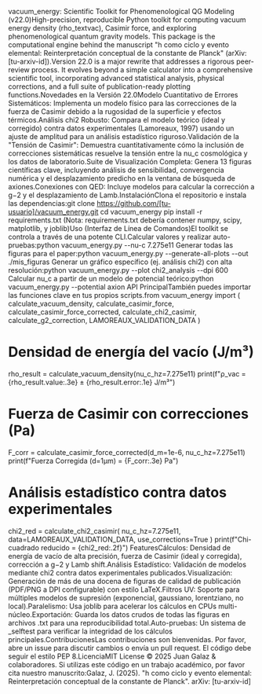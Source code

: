 vacuum_energy: Scientific Toolkit for Phenomenological QG Modeling (v22.0)High-precision, reproducible Python toolkit for computing vacuum energy density (rho_textvac), Casimir force, and exploring phenomenological quantum gravity models. This package is the computational engine behind the manuscript "h como ciclo y evento elemental: Reinterpretación conceptual de la constante de Planck" (arXiv: [tu-arxiv-id]).Version 22.0 is a major rewrite that addresses a rigorous peer-review process. It evolves beyond a simple calculator into a comprehensive scientific tool, incorporating advanced statistical analysis, physical corrections, and a full suite of publication-ready plotting functions.Novedades en la Versión 22.0Modelo Cuantitativo de Errores Sistemáticos: Implementa un modelo físico para las correcciones de la fuerza de Casimir debido a la rugosidad de la superficie y efectos térmicos.Análisis chi2 Robusto: Compara el modelo teórico (ideal y corregido) contra datos experimentales (Lamoreaux, 1997) usando un ajuste de amplitud para un análisis estadístico riguroso.Validación de la "Tensión de Casimir": Demuestra cuantitativamente cómo la inclusión de correcciones sistemáticas resuelve la tensión entre la nu_c cosmológica y los datos de laboratorio.Suite de Visualización Completa: Genera 13 figuras científicas clave, incluyendo análisis de sensibilidad, convergencia numérica y el desplazamiento predicho en la ventana de búsqueda de axiones.Conexiones con QED: Incluye modelos para calcular la corrección a g−2 y el desplazamiento de Lamb.InstalaciónClona el repositorio e instala las dependencias:git clone https://github.com/[tu-usuario]/vacuum_energy.git
cd vacuum_energy
pip install -r requirements.txt
(Nota: requirements.txt debería contener numpy, scipy, matplotlib, y joblib)Uso (Interfaz de Línea de Comandos)El toolkit se controla a través de una potente CLI.Calcular valores y realizar auto-pruebas:python vacuum_energy.py --nu-c 7.275e11
Generar todas las figuras para el paper:python vacuum_energy.py --generate-all-plots --out ./mis_figuras
Generar un gráfico específico (ej. análisis chi2) con alta resolución:python vacuum_energy.py --plot chi2_analysis --dpi 600
Calcular nu_c a partir de un modelo de potencial teórico:python vacuum_energy.py --potential axion
API PrincipalTambién puedes importar las funciones clave en tus propios scripts.from vacuum_energy import (
    calculate_vacuum_density,
    calculate_casimir_force,
    calculate_casimir_force_corrected,
    calculate_chi2_casimir,
    calculate_g2_correction,
    LAMOREAUX_VALIDATION_DATA
)

# Densidad de energía del vacío (J/m³)
rho_result = calculate_vacuum_density(nu_c_hz=7.275e11)
print(f"ρ_vac = {rho_result.value:.3e} ± {rho_result.error:.1e} J/m³")

# Fuerza de Casimir con correcciones (Pa)
F_corr = calculate_casimir_force_corrected(d_m=1e-6, nu_c_hz=7.275e11)
print(f"Fuerza Corregida (d=1µm) = {F_corr:.3e} Pa")

# Análisis estadístico contra datos experimentales
chi2_red = calculate_chi2_casimir(
    nu_c_hz=7.275e11,
    data=LAMOREAUX_VALIDATION_DATA,
    use_corrections=True
)
print(f"Chi-cuadrado reducido = {chi2_red:.2f}")
FeaturesCálculos: Densidad de energía de vacío de alta precisión, fuerza de Casimir (ideal y corregida), corrección a g−2 y Lamb shift.Análisis Estadístico: Validación de modelos mediante chi2 contra datos experimentales publicados.Visualización: Generación de más de una docena de figuras de calidad de publicación (PDF/PNG a DPI configurable) con estilo LaTeX.Filtros UV: Soporte para múltiples modelos de supresión (exponencial, gaussiano, lorentziano, no local).Paralelismo: Usa joblib para acelerar los cálculos en CPUs multi-núcleo.Exportación: Guarda los datos crudos de todas las figuras en archivos .txt para una reproducibilidad total.Auto-pruebas: Un sistema de _selftest para verificar la integridad de los cálculos principales.ContribucionesLas contribuciones son bienvenidas. Por favor, abre un issue para discutir cambios o envía un pull request. El código debe seguir el estilo PEP 8.LicenciaMIT License © 2025 Juan Galaz & colaboradores. Si utilizas este código en un trabajo académico, por favor cita nuestro manuscrito:Galaz, J. (2025). "h como ciclo y evento elemental: Reinterpretación conceptual de la constante de Planck". arXiv: [tu-arxiv-id]
